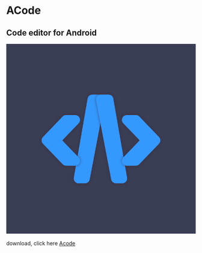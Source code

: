 # ACode
## Code editor for Android 

<img src="https://github.com/issamiso/ACode/raw/main/Acode.png">



download, click here <a href="https://github.com/issamiso/ACode/raw/main/ACode.apk">Acode</a>





